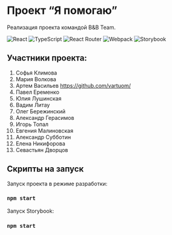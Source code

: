 # Проект “Я помогаю” 
Реализация проекта командой B&B Team.  

![React](https://img.shields.io/badge/react-%2320232a.svg?style=for-the-badge&logo=react&logoColor=%2361DAFB)
![TypeScript](https://img.shields.io/badge/typescript-%23007ACC.svg?style=for-the-badge&logo=typescript&logoColor=white)
![React Router](https://img.shields.io/badge/React_Router-CA4245?style=for-the-badge&logo=react-router&logoColor=white)
![Webpack](https://img.shields.io/badge/webpack-%238DD6F9.svg?style=for-the-badge&logo=webpack&logoColor=black)
![Storybook](https://img.shields.io/badge/-Storybook-FF4785?style=for-the-badge&logo=storybook&logoColor=white)

## Участники проекта:
1) Софья Климова  
2) Мария Волкова  
3) Артем Васильев  https://github.com/vartuom/
4) Павел Еременко  
5) Юлия Лушинская  
6) Вадим Литау  
7) Олег Бережинский  
8) Александр Герасимов  
9) Игорь Топал  
10) Евгения Малиновская  
11) Александр Субботин  
12) Елена Никифорова  
13) Севастьян Дворцов  


## Скрипты на запуск 

Запуск проекта в режиме разработки:
### `npm start`
Запуск Storybook:
### `npm start`
